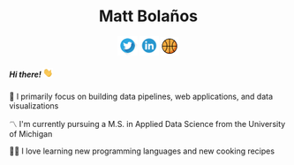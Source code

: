 <!--
**mattbolanos/mattbolanos** is a ✨ _special_ ✨ repository because its `README.md` (this file) appears on your GitHub profile.

Here are some ideas to get you started:

- 🔭 I’m currently working on ...
- 🌱 I’m currently learning ...
- 👯 I’m looking to collaborate on ...
- 🤔 I’m looking for help with ...
- 💬 Ask me about ...
- 📫 How to reach me: ...
- 😄 Pronouns: ...
- ⚡ Fun fact: ...
-->

<h1 align="center">Matt Bolaños</h1>
<p align='center'>
<a href="https://twitter.com/mattabolanos"><img height="35" src="twitter_logo.png"></a>
<a href="https://www.linkedin.com/in/mattbolanos/"><img height="35" src="linkedin_logo.png"></a>
<a href="https://www.mattbolanos.com/"><img height="33" src="basketball_emoji.png"></a>
</p>

##### Hi there! <img src="wave.gif" width="18px" alt="👋">

<p>👷 I primarily focus on building data pipelines, web applications, and data visualizations</p>

<p>〽️ I'm currently pursuing a M.S. in Applied Data Science from the University of Michigan</p>

<p>👨‍🍳 I love learning new programming languages and new cooking recipes</p>
